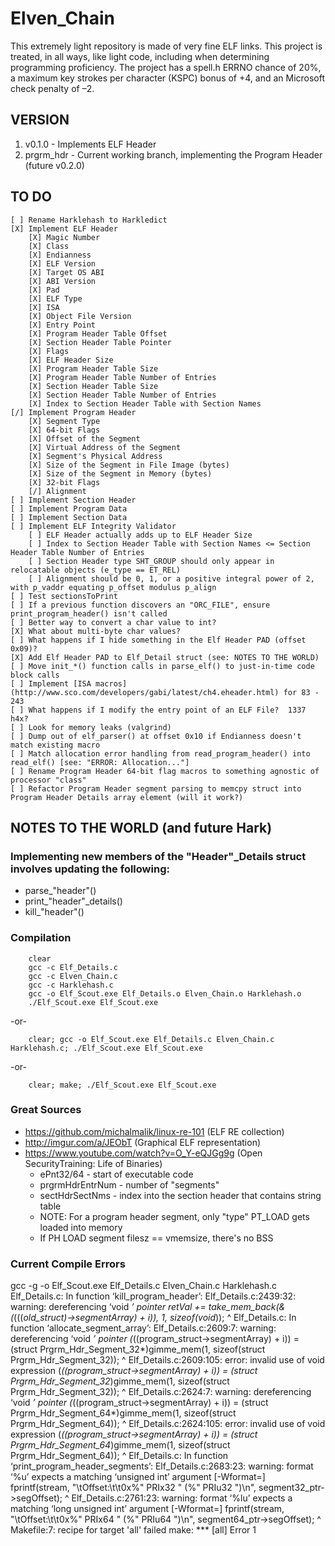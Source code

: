 # Elven_Chain
This extremely light repository is made of very fine ELF links. This project is treated, in all ways, like light code, including when determining programming proficiency. The project has a spell.h ERRNO chance of 20%, a maximum key strokes per character (KSPC) bonus of +4, and an Microsoft check penalty of –2.

## VERSION
1. v0.1.0 - Implements ELF Header
2. prgrm_hdr - Current working branch, implementing the Program Header (future v0.2.0)

## TO DO
    [ ] Rename Harklehash to Harkledict
    [X] Implement ELF Header
        [X] Magic Number
        [X] Class
        [X] Endianness
        [X] ELF Version
        [X] Target OS ABI
        [X] ABI Version
        [X] Pad
        [X] ELF Type
        [X] ISA
        [X] Object File Version
        [X] Entry Point
        [X] Program Header Table Offset
        [X] Section Header Table Pointer
        [X] Flags
        [X] ELF Header Size
        [X] Program Header Table Size
        [X] Program Header Table Number of Entries
        [X] Section Header Table Size
        [X] Section Header Table Number of Entries
        [X] Index to Section Header Table with Section Names
    [/] Implement Program Header
        [X] Segment Type
        [X] 64-bit Flags
        [X] Offset of the Segment
        [X] Virtual Address of the Segment
        [X] Segment's Physical Address
        [X] Size of the Segment in File Image (bytes)
        [X] Size of the Segment in Memory (bytes)
        [X] 32-bit Flags
        [/] Alignment
    [ ] Implement Section Header
    [ ] Implement Program Data
    [ ] Implement Section Data
    [ ] Implement ELF Integrity Validator
        [ ] ELF Header actually adds up to ELF Header Size
        [ ] Index to Section Header Table with Section Names <= Section Header Table Number of Entries
        [ ] Section Header type SHT_GROUP should only appear in relocatable objects (e_type == ET_REL)
        [ ] Alignment should be 0, 1, or a positive integral power of 2, with p_vaddr equating p_offset modulus p_align
    [ ] Test sectionsToPrint
    [ ] If a previous function discovers an "ORC_FILE", ensure print_program_header() isn't called
    [ ] Better way to convert a char value to int?
    [X] What about multi-byte char values?
    [ ] What happens if I hide something in the Elf Header PAD (offset 0x09)?
    [X] Add Elf Header PAD to Elf_Detail struct (see: NOTES TO THE WORLD)
    [ ] Move init_*() function calls in parse_elf() to just-in-time code block calls
    [ ] Implement [ISA macros](http://www.sco.com/developers/gabi/latest/ch4.eheader.html) for 83 - 243
    [ ] What happens if I modify the entry point of an ELF File?  1337 h4x?
    [ ] Look for memory leaks (valgrind)
    [ ] Dump out of elf_parser() at offset 0x10 if Endianness doesn't match existing macro
    [ ] Match allocation error handling from read_program_header() into read_elf() [see: "ERROR: Allocation..."]
    [ ] Rename Program Header 64-bit flag macros to something agnostic of processor "class"
    [ ] Refactor Program Header segment parsing to memcpy struct into Program Header Details array element (will it work?)

## NOTES TO THE WORLD (and future Hark)
### Implementing new members of the "Header"_Details struct involves updating the following:
* parse_"header"()
* print_"header"_details()
* kill_"header"()
### Compilation
```
    clear
    gcc -c Elf_Details.c
    gcc -c Elven_Chain.c
    gcc -c Harklehash.c
    gcc -o Elf_Scout.exe Elf_Details.o Elven_Chain.o Harklehash.o
    ./Elf_Scout.exe Elf_Scout.exe

```
-or-
```
    clear; gcc -o Elf_Scout.exe Elf_Details.c Elven_Chain.c Harklehash.c; ./Elf_Scout.exe Elf_Scout.exe

```
-or-
```
    clear; make; ./Elf_Scout.exe Elf_Scout.exe

```
### Great Sources
* https://github.com/michalmalik/linux-re-101 (ELF RE collection)
* http://imgur.com/a/JEObT (Graphical ELF representation)
* https://www.youtube.com/watch?v=O_Y-eQJGg9g (Open SecurityTraining: Life of Binaries)
    * ePnt32/64 - start of executable code
    * prgrmHdrEntrNum - number of "segments"
    * sectHdrSectNms - index into the section header that contains string table
    * NOTE: For a program header segment, only "type" PT_LOAD gets loaded into memory
    * If PH LOAD segment filesz == vmemsize, there's no BSS
### Current Compile Errors
gcc -g -o Elf_Scout.exe Elf_Details.c Elven_Chain.c Harklehash.c
Elf_Details.c: In function ‘kill_program_header’:
Elf_Details.c:2439:32: warning: dereferencing ‘void *’ pointer
      retVal += take_mem_back(&(*(((*old_struct)->segmentArray) + i)), 1, sizeof(void*));
                                ^
Elf_Details.c: In function ‘allocate_segment_array’:
Elf_Details.c:2609:7: warning: dereferencing ‘void *’ pointer
      (*((program_struct->segmentArray) + i)) = (struct Prgrm_Hdr_Segment_32*)gimme_mem(1, sizeof(struct Prgrm_Hdr_Segment_32));
       ^
Elf_Details.c:2609:105: error: invalid use of void expression
      (*((program_struct->segmentArray) + i)) = (struct Prgrm_Hdr_Segment_32*)gimme_mem(1, sizeof(struct Prgrm_Hdr_Segment_32));
                                                                                                         ^
Elf_Details.c:2624:7: warning: dereferencing ‘void *’ pointer
      (*((program_struct->segmentArray) + i)) = (struct Prgrm_Hdr_Segment_64*)gimme_mem(1, sizeof(struct Prgrm_Hdr_Segment_64));
       ^
Elf_Details.c:2624:105: error: invalid use of void expression
      (*((program_struct->segmentArray) + i)) = (struct Prgrm_Hdr_Segment_64*)gimme_mem(1, sizeof(struct Prgrm_Hdr_Segment_64));
                                                                                                         ^
Elf_Details.c: In function ‘print_program_header_segments’:
Elf_Details.c:2683:23: warning: format ‘%u’ expects a matching ‘unsigned int’ argument [-Wformat=]
       fprintf(stream, "\tOffset:\t\t0x%" PRIx32 " (%" PRIu32 ")\n", segment32_ptr->segOffset);
                       ^
Elf_Details.c:2761:23: warning: format ‘%lu’ expects a matching ‘long unsigned int’ argument [-Wformat=]
       fprintf(stream, "\tOffset:\t\t0x%" PRIx64 " (%" PRIu64 ")\n", segment64_ptr->segOffset);
                       ^
Makefile:7: recipe for target 'all' failed
make: *** [all] Error 1
